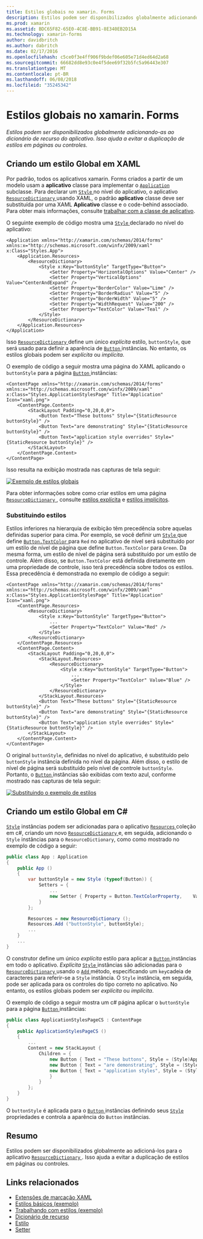 ```yaml
---
title: Estilos globais no xamarin. Forms
description: Estilos podem ser disponibilizados globalmente adicionando-as ao dicionário de recurso do aplicativo. Isso ajuda a evitar a duplicação de estilos em páginas ou controles.
ms.prod: xamarin
ms.assetid: BDC65F82-65E0-4C8E-BB91-8E340EB2D15A
ms.technology: xamarin-forms
author: davidbritch
ms.author: dabritch
ms.date: 02/17/2016
ms.openlocfilehash: c5ce0f3e4ff906f9bdef06e605e71d4ed64d2a68
ms.sourcegitcommit: 66682dd8e93c0e4f5dee69f32b5fc5a96443e307
ms.translationtype: MT
ms.contentlocale: pt-BR
ms.lasthandoff: 06/08/2018
ms.locfileid: "35245342"
---
```

# <a name="global-styles-in-xamarinforms"></a>Estilos globais no xamarin. Forms

_Estilos podem ser disponibilizados globalmente adicionando-as ao dicionário de recurso do aplicativo. Isso ajuda a evitar a duplicação de estilos em páginas ou controles._

## <a name="creating-a-global-style-in-xaml"></a>Criando um estilo Global em XAML

Por padrão, todos os aplicativos xamarin. Forms criados a partir de um modelo usam a **aplicativo** classe para implementar o [ `Application` ](https://developer.xamarin.com/api/type/Xamarin.Forms.Application/) subclasse. Para declarar um [ `Style` ](https://developer.xamarin.com/api/type/Xamarin.Forms.Style/) no nível do aplicativo, o aplicativo [ `ResourceDictionary` ](https://developer.xamarin.com/api/type/Xamarin.Forms.ResourceDictionary/) usando XAML, o padrão **aplicativo** classe deve ser substituída por uma XAML **Aplicativo** classe e o code-behind associado. Para obter mais informações, consulte [trabalhar com a classe de aplicativo](~/xamarin-forms/app-fundamentals/application-class.md).

O seguinte exemplo de código mostra uma [ `Style` ](https://developer.xamarin.com/api/type/Xamarin.Forms.Style/) declarado no nível do aplicativo:

```xaml
<Application xmlns="http://xamarin.com/schemas/2014/forms" xmlns:x="http://schemas.microsoft.com/winfx/2009/xaml" x:Class="Styles.App">
    <Application.Resources>
        <ResourceDictionary>
            <Style x:Key="buttonStyle" TargetType="Button">
                <Setter Property="HorizontalOptions" Value="Center" />
                <Setter Property="VerticalOptions" Value="CenterAndExpand" />
                <Setter Property="BorderColor" Value="Lime" />
                <Setter Property="BorderRadius" Value="5" />
                <Setter Property="BorderWidth" Value="5" />
                <Setter Property="WidthRequest" Value="200" />
                <Setter Property="TextColor" Value="Teal" />
            </Style>
        </ResourceDictionary>
    </Application.Resources>
</Application>
```

Isso [ `ResourceDictionary` ](https://developer.xamarin.com/api/type/Xamarin.Forms.ResourceDictionary/) define um único *explícita* estilo, `buttonStyle`, que será usado para definir a aparência de [ `Button` ](https://developer.xamarin.com/api/type/Xamarin.Forms.Button/) instâncias. No entanto, os estilos globais podem ser *explícita* ou *implícita*.

O exemplo de código a seguir mostra uma página do XAML aplicando o `buttonStyle` para a página [ `Button` ](https://developer.xamarin.com/api/type/Xamarin.Forms.Button/) instâncias:

```xaml
<ContentPage xmlns="http://xamarin.com/schemas/2014/forms" xmlns:x="http://schemas.microsoft.com/winfx/2009/xaml" x:Class="Styles.ApplicationStylesPage" Title="Application" Icon="xaml.png">
    <ContentPage.Content>
        <StackLayout Padding="0,20,0,0">
            <Button Text="These buttons" Style="{StaticResource buttonStyle}" />
            <Button Text="are demonstrating" Style="{StaticResource buttonStyle}" />
            <Button Text="application style overrides" Style="{StaticResource buttonStyle}" />
        </StackLayout>
    </ContentPage.Content>
</ContentPage>
```

Isso resulta na exibição mostrada nas capturas de tela seguir:

[![](application-images/application-styles-1.png "Exemplo de estilos globais")](application-images/application-styles-1-large.png#lightbox "exemplo estilos globais")

Para obter informações sobre como criar estilos em uma página [ `ResourceDictionary` ](https://developer.xamarin.com/api/type/Xamarin.Forms.ResourceDictionary/), consulte [estilos explícita](~/xamarin-forms/user-interface/styles/explicit.md) e [estilos implícitos](~/xamarin-forms/user-interface/styles/implicit.md).

### <a name="overriding-styles"></a>Substituindo estilos

Estilos inferiores na hierarquia de exibição têm precedência sobre aquelas definidas superior para cima. Por exemplo, se você definir um [ `Style` ](https://developer.xamarin.com/api/type/Xamarin.Forms.Style/) que define [ `Button.TextColor` ](https://developer.xamarin.com/api/property/Xamarin.Forms.Button.TextColor/) para `Red` no aplicativo de nível será substituído por um estilo de nível de página que define `Button.TextColor` para `Green`. Da mesma forma, um estilo de nível de página será substituído por um estilo de controle. Além disso, se `Button.TextColor` está definida diretamente em uma propriedade de controle, isso terá precedência sobre todos os estilos. Essa precedência é demonstrada no exemplo de código a seguir:

```xaml
<ContentPage xmlns="http://xamarin.com/schemas/2014/forms" xmlns:x="http://schemas.microsoft.com/winfx/2009/xaml" x:Class="Styles.ApplicationStylesPage" Title="Application" Icon="xaml.png">
    <ContentPage.Resources>
        <ResourceDictionary>
            <Style x:Key="buttonStyle" TargetType="Button">
                ...
                <Setter Property="TextColor" Value="Red" />
            </Style>
        </ResourceDictionary>
    </ContentPage.Resources>
    <ContentPage.Content>
        <StackLayout Padding="0,20,0,0">
            <StackLayout.Resources>
                <ResourceDictionary>
                    <Style x:Key="buttonStyle" TargetType="Button">
                        ...
                        <Setter Property="TextColor" Value="Blue" />
                    </Style>
                </ResourceDictionary>
            </StackLayout.Resources>
            <Button Text="These buttons" Style="{StaticResource buttonStyle}" />
            <Button Text="are demonstrating" Style="{StaticResource buttonStyle}" />
            <Button Text="application style overrides" Style="{StaticResource buttonStyle}" />
        </StackLayout>
    </ContentPage.Content>
</ContentPage>
```

O original `buttonStyle`, definidas no nível do aplicativo, é substituído pelo `buttonStyle` instância definida no nível da página. Além disso, o estilo de nível de página será substituído pelo nível de controle `buttonStyle`. Portanto, o [ `Button` ](https://developer.xamarin.com/api/type/Xamarin.Forms.Button/) instâncias são exibidas com texto azul, conforme mostrado nas capturas de tela seguir:

[![](application-images/application-styles-2.png "Substituindo o exemplo de estilos")](application-images/application-styles-2-large.png#lightbox "substituindo estilos de exemplo")

## <a name="creating-a-global-style-in-c35"></a>Criando um estilo Global em C&#35;

[`Style`](https://developer.xamarin.com/api/type/Xamarin.Forms.Style/) instâncias podem ser adicionadas para o aplicativo [ `Resources` ](https://developer.xamarin.com/api/property/Xamarin.Forms.VisualElement.Resources/) coleção em c#, criando um novo [ `ResourceDictionary` ](https://developer.xamarin.com/api/type/Xamarin.Forms.ResourceDictionary/)e, em seguida, adicionando o `Style` instâncias para o `ResourceDictionary`, como como mostrado no exemplo de código a seguir:

```csharp
public class App : Application
{
    public App ()
    {
        var buttonStyle = new Style (typeof(Button)) {
            Setters = {
                ...
                new Setter { Property = Button.TextColorProperty,    Value = Color.Teal }
            }
        };

        Resources = new ResourceDictionary ();
        Resources.Add ("buttonStyle", buttonStyle);
        ...
    }
    ...
}
```

O construtor define um único *explícita* estilo para aplicar a [ `Button` ](https://developer.xamarin.com/api/type/Xamarin.Forms.Button/) instâncias em todo o aplicativo. *Explícita* [ `Style` ](https://developer.xamarin.com/api/type/Xamarin.Forms.Style/) instâncias são adicionadas para o [ `ResourceDictionary` ](https://developer.xamarin.com/api/type/Xamarin.Forms.ResourceDictionary/) usando o [ `Add` ](https://developer.xamarin.com/api/member/Xamarin.Forms.ResourceDictionary.Add/p/System.String/System.Object/) método, especificando um `key`cadeia de caracteres para referir-se a `Style` instância. O `Style` instância, em seguida, pode ser aplicada para os controles do tipo correto no aplicativo. No entanto, os estilos globais podem ser *explícita* ou *implícita*.

O exemplo de código a seguir mostra um c# página aplicar o `buttonStyle` para a página [ `Button` ](https://developer.xamarin.com/api/type/Xamarin.Forms.Button/) instâncias:

```csharp
public class ApplicationStylesPageCS : ContentPage
{
    public ApplicationStylesPageCS ()
    {
        ...
        Content = new StackLayout {
            Children = {
                new Button { Text = "These buttons", Style = (Style)Application.Current.Resources ["buttonStyle"] },
                new Button { Text = "are demonstrating", Style = (Style)Application.Current.Resources ["buttonStyle"] },
                new Button { Text = "application styles", Style = (Style)Application.Current.Resources ["buttonStyle"]
                }
            }
        };
    }
}
```

O `buttonStyle` é aplicada para o [ `Button` ](https://developer.xamarin.com/api/type/Xamarin.Forms.Button/) instâncias definindo seus [ `Style` ](https://developer.xamarin.com/api/property/Xamarin.Forms.VisualElement.Style/) propriedades e controla a aparência do `Button` instâncias.

## <a name="summary"></a>Resumo

Estilos podem ser disponibilizados globalmente ao adicioná-los para o aplicativo [ `ResourceDictionary` ](https://developer.xamarin.com/api/type/Xamarin.Forms.ResourceDictionary/). Isso ajuda a evitar a duplicação de estilos em páginas ou controles.



## <a name="related-links"></a>Links relacionados

- [Extensões de marcação XAML](~/xamarin-forms/xaml/xaml-basics/xaml-markup-extensions.md)
- [Estilos básicos (exemplo)](https://developer.xamarin.com/samples/xamarin-forms/UserInterface/Styles/BasicStyles/)
- [Trabalhando com estilos (exemplo)](https://developer.xamarin.com/samples/xamarin-forms/WorkingWithStyles/)
- [Dicionário de recurso](https://developer.xamarin.com/api/type/Xamarin.Forms.ResourceDictionary/)
- [Estilo](https://developer.xamarin.com/api/type/Xamarin.Forms.Style/)
- [Setter](https://developer.xamarin.com/api/type/Xamarin.Forms.Setter/)
